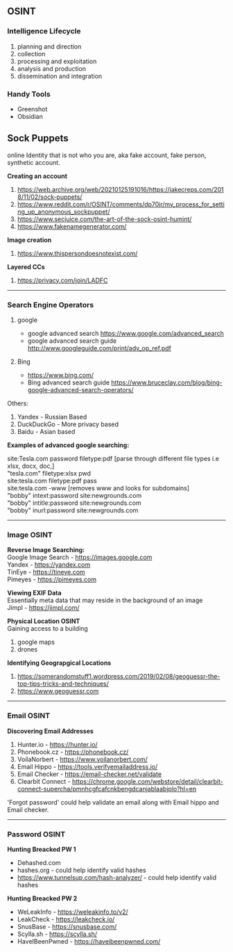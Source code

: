 ## OSINT 

### Intelligence Lifecycle
1. planning and direction
2. collection
3. processing and exploitation
4. analysis and production
5. dissemination and integration

### Handy Tools 
* Greenshot
* Obsidian

## Sock Puppets
online Identity that is not who you are, aka fake account, fake person, synthetic account.

**Creating an account**  
1. https://web.archive.org/web/20210125191016/https://jakecreps.com/2018/11/02/sock-puppets/
2. https://www.reddit.com/r/OSINT/comments/dp70jr/my_process_for_setting_up_anonymous_sockpuppet/
3. https://www.secjuice.com/the-art-of-the-sock-osint-humint/
4. https://www.fakenamegenerator.com/

**Image creation**  
1. https://www.thispersondoesnotexist.com/

**Layered CCs**  
1. https://privacy.com/join/LADFC 

---

### Search Engine Operators
1. google  
    * google advanced search https://www.google.com/advanced_search
    * google advanced search guide http://www.googleguide.com/print/adv_op_ref.pdf

2. Bing
    * https://www.bing.com/
    * Bing advanced search guide https://www.bruceclay.com/blog/bing-google-advanced-search-operators/
  
Others:  
1. Yandex - Russian Based
2. DuckDuckGo - More privacy based
3. Baidu - Asian based

**Examples of advanced google searching:**  

site:Tesla.com password filetype:pdf [parse through different file types i.e xlsx, docx, doc,]  
"tesla.com" filetype:xlsx pwd  
site:tesla.com filetype:pdf pass  
site:tesla.com -www [removes www and looks for subdomains]  
"bobby" intext:password site:newgrounds.com  
"bobby" intitle:password site:newgrounds.com  
"bobby" inurl:password site:newgrounds.com  

---

### Image OSINT

**Reverse Image Searching:**  
Google Image Search - https://images.google.com  
Yandex - https://yandex.com  
TinEye - https://tineye.com  
Pimeyes - https://pimeyes.com

**Viewing EXIF Data**  
Essentially meta data that may reside in the background of an image  
Jimpl - https://jimpl.com/  

**Physical Location OSINT**  
Gaining access to a building  
1. google maps
2. drones

**Identifying Geograpgical Locations**
1. https://somerandomstuff1.wordpress.com/2019/02/08/geoguessr-the-top-tips-tricks-and-techniques/
2. https://www.geoguessr.com

---

### Email OSINT

**Discovering Email Addresses**
1. Hunter.io - https://hunter.io/
2. Phonebook.cz - https://phonebook.cz/
3. VoilaNorbert - https://www.voilanorbert.com/
4. Email Hippo - https://tools.verifyemailaddress.io/
5. Email Checker - https://email-checker.net/validate
6. Clearbit Connect - https://chrome.google.com/webstore/detail/clearbit-connect-supercha/pmnhcgfcafcnkbengdcanjablaabjplo?hl=en

'Forgot password' could help validate an email along with Email hippo and Email checker.

---

### Password OSINT

**Hunting Breacked PW 1**
* Dehashed.com
* hashes.org - could help identify valid hashes
* https://www.tunnelsup.com/hash-analyzer/ - could help identify valid hashes

**Hunting Breacked PW 2**
* WeLeakInfo - https://weleakinfo.to/v2/
* LeakCheck - https://leakcheck.io/
* SnusBase - https://snusbase.com/
* Scylla.sh - https://scylla.sh/
* HaveIBeenPwned - https://haveibeenpwned.com/
